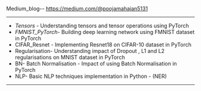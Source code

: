 Medium_blog-- https://medium.com/@poojamahajan5131 <hr>
* _Tensors_ - Understanding tensors and tensor operations using PyTorch
* _FMNIST_PyTorch_- Building deep learning network using FMNIST dataset in PyTorch
* CIFAR_Resnet - Implementing Resnet18 on CIFAR-10 dataset in PyTorch 
* Regularisation- Understanding impact of Dropout , L1 and L2 regularisations on MNIST dataset in PyTorch
* BN- Batch Normalisation - Impact of using Batch Normalisation in PyTorch 
* NLP- Basic NLP techniques implementation in Python  - (NER)
<hr>
